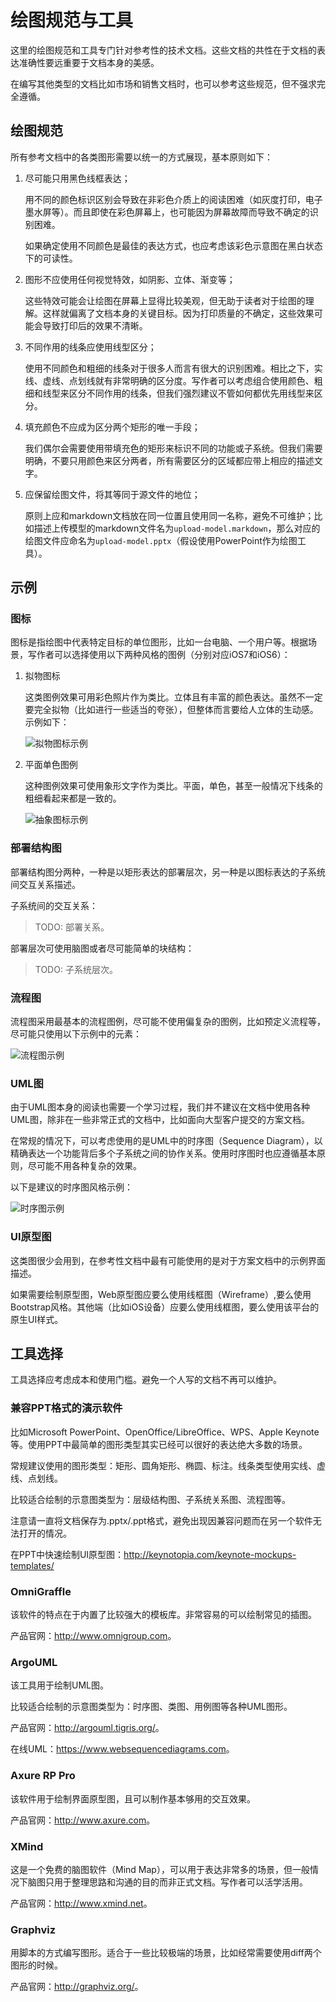 <a name="drawing-rules-tools"></a>
# 绘图规范与工具

这里的绘图规范和工具专门针对参考性的技术文档。这些文档的共性在于文档的表达准确性要远重要于文档本身的美感。

在编写其他类型的文档比如市场和销售文档时，也可以参考这些规范，但不强求完全遵循。

## 绘图规范

所有参考文档中的各类图形需要以统一的方式展现，基本原则如下：

1. 尽可能只用黑色线框表达；

	用不同的颜色标识区别会导致在非彩色介质上的阅读困难（如灰度打印，电子墨水屏等）。而且即使在彩色屏幕上，也可能因为屏幕故障而导致不确定的识别困难。
	
	如果确定使用不同颜色是最佳的表达方式，也应考虑该彩色示意图在黑白状态下的可读性。

1. 图形不应使用任何视觉特效，如阴影、立体、渐变等；

	这些特效可能会让绘图在屏幕上显得比较美观，但无助于读者对于绘图的理解。这样就偏离了文档本身的关键目标。因为打印质量的不确定，这些效果可能会导致打印后的效果不清晰。

1. 不同作用的线条应使用线型区分；

	使用不同颜色和粗细的线条对于很多人而言有很大的识别困难。相比之下，实线、虚线、点划线就有非常明确的区分度。写作者可以考虑组合使用颜色、粗细和线型来区分不同作用的线条，但我们强烈建议不管如何都优先用线型来区分。

1. 填充颜色不应成为区分两个矩形的唯一手段；

	我们偶尔会需要使用带填充色的矩形来标识不同的功能或子系统。但我们需要明确，不要只用颜色来区分两者，所有需要区分的区域都应带上相应的描述文字。

1. 应保留绘图文件，将其等同于源文件的地位；

	原则上应和markdown文档放在同一位置且使用同一名称，避免不可维护；比如描述上传模型的markdown文件名为`upload-model.markdown`，那么对应的绘图文件应命名为`upload-model.pptx`（假设使用PowerPoint作为绘图工具）。

## 示例

### 图标

图标是指绘图中代表特定目标的单位图形，比如一台电脑、一个用户等。根据场景，写作者可以选择使用以下两种风格的图例（分别对应iOS7和iOS6）：

1. 拟物图标

	这类图例效果可用彩色照片作为类比。立体且有丰富的颜色表达。虽然不一定要完全拟物（比如进行一些适当的夸张），但整体而言要给人立体的生动感。示例如下：

	![拟物图标示例](img/drawing-tools-icon-reality.png "拟物图标示例")

1. 平面单色图例

	这种图例效果可使用象形文字作为类比。平面，单色，甚至一般情况下线条的粗细看起来都是一致的。

	![抽象图标示例](img/drawing-tools-icon-abstract.png "抽象图标示例")

### 部署结构图

部署结构图分两种，一种是以矩形表达的部署层次，另一种是以图标表达的子系统间交互关系描述。

子系统间的交互关系：

> TODO: 部署关系。

部署层次可使用脑图或者尽可能简单的块结构：

> TODO: 子系统层次。

### 流程图

流程图采用最基本的流程图例，尽可能不使用偏复杂的图例，比如预定义流程等，尽可能只使用以下示例中的元素：

![流程图示例](img/drawing-tools-workflow.png "流程图示例")

### UML图

由于UML图本身的阅读也需要一个学习过程，我们并不建议在文档中使用各种UML图，除非在一些非常正式的文档中，比如面向大型客户提交的方案文档。

在常规的情况下，可以考虑使用的是UML中的时序图（Sequence Diagram），以精确表达一个功能背后多个子系统之间的协作关系。使用时序图时也应遵循基本原则，尽可能不用各种复杂的效果。

以下是建议的时序图风格示例：

![时序图示例](img/drawing-tools-sequence-diagram.png "时序图示例")

### UI原型图

这类图很少会用到，在参考性文档中最有可能使用的是对于方案文档中的示例界面描述。

如果需要绘制原型图，Web原型图应要么使用线框图（Wireframe）,要么使用Bootstrap风格。其他端（比如iOS设备）应要么使用线框图，要么使用该平台的原生UI样式。

## 工具选择

工具选择应考虑成本和使用门槛。避免一个人写的文档不再可以维护。

### 兼容PPT格式的演示软件

比如Microsoft PowerPoint、OpenOffice/LibreOffice、WPS、Apple Keynote等。使用PPT中最简单的图形类型其实已经可以很好的表达绝大多数的场景。

常规建议使用的图形类型：矩形、圆角矩形、椭圆、标注。线条类型使用实线、虚线、点划线。

比较适合绘制的示意图类型为：层级结构图、子系统关系图、流程图等。

注意请一直将文档保存为.pptx/.ppt格式，避免出现因兼容问题而在另一个软件无法打开的情况。

在PPT中快速绘制UI原型图：<http://keynotopia.com/keynote-mockups-templates/>

### OmniGraffle

该软件的特点在于内置了比较强大的模板库。非常容易的可以绘制常见的插图。

产品官网：<http://www.omnigroup.com>。

### ArgoUML

该工具用于绘制UML图。

比较适合绘制的示意图类型为：时序图、类图、用例图等各种UML图形。

产品官网：<http://argouml.tigris.org/>。

在线UML：<https://www.websequencediagrams.com>。

### Axure RP Pro

该软件用于绘制界面原型图，且可以制作基本够用的交互效果。

产品官网：<http://www.axure.com>。

### XMind

这是一个免费的脑图软件（Mind Map），可以用于表达非常多的场景，但一般情况下脑图只用于整理思路和沟通的目的而非正式文档。写作者可以活学活用。

产品官网：<http://www.xmind.net>。

### Graphviz

用脚本的方式编写图形。适合于一些比较极端的场景，比如经常需要使用diff两个图形的时候。

产品官网：<http://graphviz.org/>。
